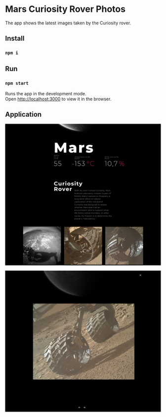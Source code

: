 # Mars Curiosity Rover Photos

The app shows the latest images taken by the Curiosity rover.

## Install

### `npm i`

## Run

### `npm start`

Runs the app in the development mode.\
Open [http://localhost:3000](http://localhost:3000) to view it in the browser.

## Application

![Alt text](screenshots/main.png?raw=true)

![Alt text](screenshots/fullscreen.png?raw=true)